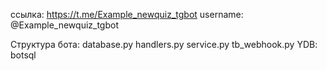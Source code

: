 ссылка: https://t.me/Example_newquiz_tgbot
username: @Example_newquiz_tgbot

Структура бота:
database.py
handlers.py
service.py
tb_webhook.py
YDB: botsql
